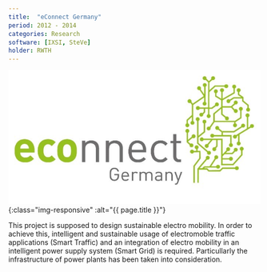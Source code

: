 ```yaml
---
title:  "eConnect Germany"
period: 2012 - 2014
categories: Research
software: [IXSI, SteVe]
holder: RWTH
---
```


![{{ page.title }}](../assets/images/econnect.jpg){:class="img-responsive" :alt="{{ page.title }}"}

This project is supposed to design sustainable electro mobility.
In order to achieve this, intelligent and sustainable usage of electromoble traffic applications (Smart Traffic) and an integration of electro mobility in an intelligent power supply system (Smart Grid) is required.
Particullarly the infrastructure of power plants has been taken into consideration.